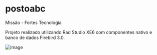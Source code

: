# postoabc
Missão - Fortes Tecnologia

Projeto realizado utilizando Rad Studio XE6 com componentes nativo e banco de dados Firebird 3.0.

![image](https://user-images.githubusercontent.com/51974200/132000604-0da13351-0541-458d-91ed-86836474c370.png)


